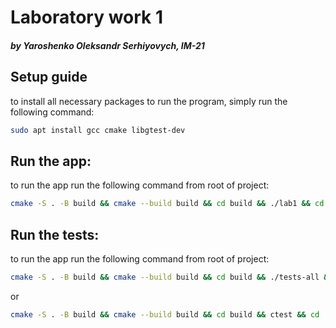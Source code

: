 # Laboratory work 1
##### by Yaroshenko Oleksandr Serhiyovych, IM-21
## Setup guide
to install all necessary packages to run the program, simply run the following command: 
```bash
sudo apt install gcc cmake libgtest-dev
```
## Run the app:
to run the app run the following command from root of project: 
```bash
cmake -S . -B build && cmake --build build && cd build && ./lab1 && cd ..
```
## Run the tests:
to run the app run the following command from root of project:

```bash
cmake -S . -B build && cmake --build build && cd build && ./tests-all && cd ..
```
or
```bash
cmake -S . -B build && cmake --build build && cd build && ctest && cd ..
```

